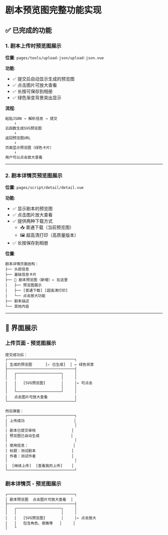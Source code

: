 # 剧本预览图完整功能实现

## ✅ 已完成的功能

### 1. 剧本上传时预览图展示
**位置**: `pages/tools/upload-json/upload-json.vue`

**功能**:
- ✅ 提交后自动显示生成的预览图
- ✅ 点击图片可放大查看
- ✅ 长按可保存到相册
- ✅ 绿色渐变背景突出显示

**流程**:
```
粘贴JSON → 解析信息 → 提交
    ↓
云函数生成SVG预览图
    ↓
返回预览图URL
    ↓
页面显示预览图（绿色卡片）
    ↓
用户可以点击放大查看
```

---

### 2. 剧本详情页预览图展示
**位置**: `pages/script/detail/detail.vue`

**功能**:
- ✅ 显示剧本的预览图
- ✅ 点击图片放大查看
- ✅ 提供两种下载方式
  - 📥 普通下载（当前预览图）
  - 🖼️ 超高清打印（高质量版本）
- ✅ 长按保存到相册

**位置**:
```
剧本详情页面结构：
├── 头部信息
├── 基础信息卡片
├── 📸 剧本预览图（新增）← 在这里
│   ├── 预览图展示
│   ├── [普通下载] [超高清打印]
│   └── 点击放大功能
├── 剧本描述
└── 其他内容
```

---

## 🎨 界面展示

### 上传页面 - 预览图展示
```
提交成功后：
┌──────────────────────────────┐
│ 生成的预览图      [✓ 已生成]  │ ← 绿色背景
├──────────────────────────────┤
│   ┌────────────────────┐     │
│   │                    │     │
│   │   [SVG预览图]       │     │← 可点击
│   │                    │     │
│   └────────────────────┘     │
│   点击图片可放大查看            │
└──────────────────────────────┘

然后弹窗：
┌──────────────────────────────┐
│ 上传成功                      │
│                              │
│ 剧本已提交审核                │
│ 预览图已自动生成              │
│                              │
│ 使用信息：                    │
│ 标题：测试剧本                │
│ 作者：测试作者                │
│                              │
│  [继续上传]  [查看我的上传]    │
└──────────────────────────────┘
```

### 剧本详情页 - 预览图展示
```
┌──────────────────────────────┐
│ 剧本预览图  点击图片可放大查看  │
├──────────────────────────────┤
│   ┌────────────────────┐     │
│   │                    │     │
│   │   [SVG预览图]       │     │← 点击放大
│   │   包含角色、夜晚等   │     │
│   └
